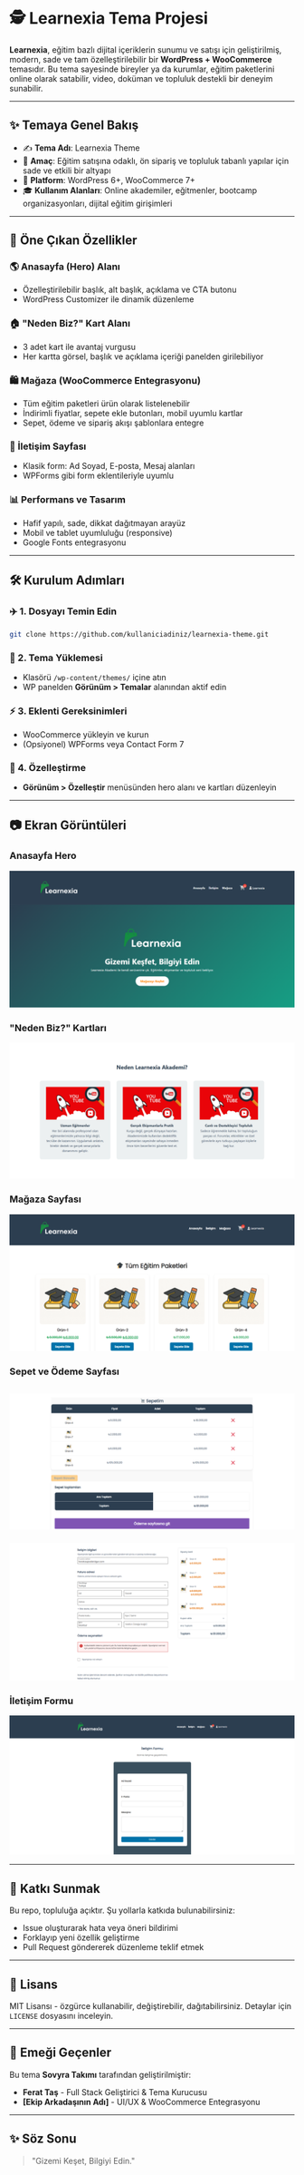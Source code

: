 # 🕵️ Learnexia Tema Projesi

**Learnexia**, eğitim bazlı dijital içeriklerin sunumu ve satışı için geliştirilmiş, modern, sade ve tam özelleştirilebilir bir **WordPress + WooCommerce** temasıdır. Bu tema sayesinde bireyler ya da kurumlar, eğitim paketlerini online olarak satabilir, video, doküman ve topluluk destekli bir deneyim sunabilir.

---

## ✨ Temaya Genel Bakış

* ✍️ **Tema Adı**: Learnexia Theme
* 🌟 **Amaç**: Eğitim satışına odaklı, ön sipariş ve topluluk tabanlı yapılar için sade ve etkili bir altyapı
* 📁 **Platform**: WordPress 6+, WooCommerce 7+
* 🎓 **Kullanım Alanları**: Online akademiler, eğitmenler, bootcamp organizasyonları, dijital eğitim girişimleri

---

## 🚀 Öne Çıkan Özellikler

### 🌎 Anasayfa (Hero) Alanı

* Özelleştirilebilir başlık, alt başlık, açıklama ve CTA butonu
* WordPress Customizer ile dinamik düzenleme

### 🏠 "Neden Biz?" Kart Alanı

* 3 adet kart ile avantaj vurgusu
* Her kartta görsel, başlık ve açıklama içeriği panelden girilebiliyor

### 🛍️ Mağaza (WooCommerce Entegrasyonu)

* Tüm eğitim paketleri ürün olarak listelenebilir
* İndirimli fiyatlar, sepete ekle butonları, mobil uyumlu kartlar
* Sepet, ödeme ve sipariş akışı şablonlara entegre

### 💌 İletişim Sayfası

* Klasik form: Ad Soyad, E-posta, Mesaj alanları
* WPForms gibi form eklentileriyle uyumlu

### 📊 Performans ve Tasarım

* Hafif yapılı, sade, dikkat dağıtmayan arayüz
* Mobil ve tablet uyumluluğu (responsive)
* Google Fonts entegrasyonu

---

## 🛠️ Kurulum Adımları

### ✈️ 1. Dosyayı Temin Edin

```bash
git clone https://github.com/kullaniciadiniz/learnexia-theme.git
```

### 📂 2. Tema Yüklemesi

* Klasörü `/wp-content/themes/` içine atın
* WP panelden **Görünüm > Temalar** alanından aktif edin

### ⚡ 3. Eklenti Gereksinimleri

* WooCommerce yükleyin ve kurun
* (Opsiyonel) WPForms veya Contact Form 7

### 🔧 4. Özelleştirme

* **Görünüm > Özelleştir** menüsünden hero alanı ve kartları düzenleyin

---

## 📷 Ekran Görüntüleri

### Anasayfa Hero

![Hero](./Images/homepage.png)

### "Neden Biz?" Kartları

![Neden Biz](./Images/where.png)

### Mağaza Sayfası

![Mağaza](./Images/shop.png)

### Sepet ve Ödeme Sayfası

![Sepet](./Images/cartPage.png)
----------------------------
![odeme](./Images/payment.png)

### İletişim Formu

![İletişim](./Images/contact.png)

---

## 🤝 Katkı Sunmak

Bu repo, topluluğa açıktır. Şu yollarla katkıda bulunabilirsiniz:

* Issue oluşturarak hata veya öneri bildirimi
* Forklayıp yeni özellik geliştirme
* Pull Request göndererek düzenleme teklif etmek

---

## 💼 Lisans

MIT Lisansı - özgürce kullanabilir, değiştirebilir, dağıtabilirsiniz. Detaylar için `LICENSE` dosyasını inceleyin.

---

## 🙌 Emeği Geçenler

Bu tema **Sovyra Takımı** tarafından geliştirilmiştir:

* **Ferat Taş** - Full Stack Geliştirici & Tema Kurucusu
* **\[Ekip Arkadaşının Adı]** - UI/UX & WooCommerce Entegrasyonu

---

## ✨ Söz Sonu

> "Gizemi Keşet, Bilgiyi Edin."
